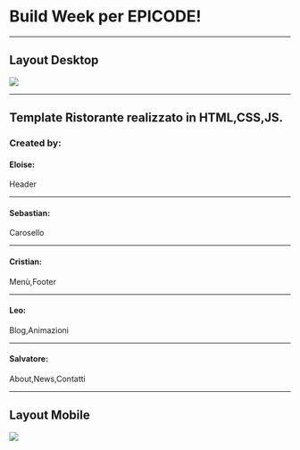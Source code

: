 <h1>Build Week per EPICODE!</h1>
<hr/>
<h2>Layout Desktop</h2>
<img  src="immagini/gif2.gif" >
<hr/>
<h2>Template Ristorante realizzato in HTML,CSS,JS.</h2>
<h3>Created by:</h3>
<h4>Eloise:</h4><p>Header</p>
<hr/>
<h4>Sebastian:</h4><p>Carosello</p>
<hr/>
<h4>Cristian:</h4><p>Menù,Footer</p>
<hr/>
<h4>Leo:</h4><p>Blog,Animazioni</p>
<hr/>
<h4>Salvatore:</h4><p>About,News,Contatti</p>
<hr/>
<h2>Layout Mobile</h2>
<img  src="immagini/gif1.gif" >